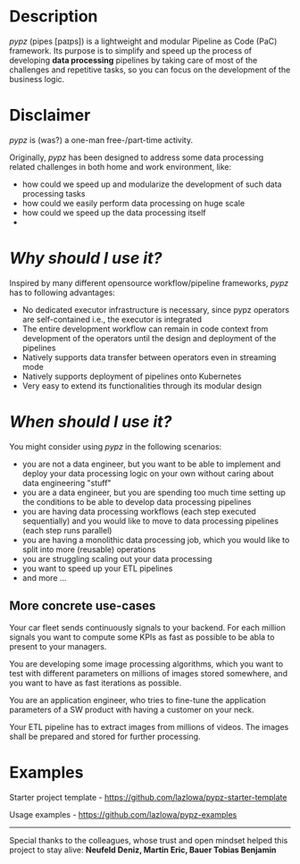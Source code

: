 # Description
*pypz* (pipes [paɪps]) is a lightweight and modular Pipeline as Code (PaC) framework.
Its purpose is to simplify and speed up the process of developing **data processing**
pipelines by taking care of most of the challenges and repetitive tasks, so you
can focus on the development of the business logic.

# Disclaimer
*pypz* is (was?) a one-man free-/part-time activity.

Originally, *pypz* has been designed to address some data processing related challenges in
both home and work environment, like:
- how could we speed up and modularize the development of such data processing tasks
- how could we easily perform data processing on huge scale
- how could we speed up the data processing itself
- 
# *Why should I use it?*

Inspired by many different opensource workflow/pipeline frameworks, *pypz* has to
following advantages:
- No dedicated executor infrastructure is necessary, since pypz operators are self-contained
i.e., the executor is integrated
- The entire development workflow can remain in code context from development of the operators
until the design and deployment of the pipelines 
- Natively supports data transfer between operators even in streaming mode
- Natively supports deployment of pipelines onto Kubernetes
- Very easy to extend its functionalities through its modular design

# *When should I use it?*
You might consider using *pypz* in the following scenarios:
- you are not a data engineer, but you want to be able to implement and deploy
your data processing logic on your own without caring about data engineering "stuff"
- you are a data engineer, but you are spending too much time setting up the 
conditions to be able to develop data processing pipelines
- you are having data processing workflows (each step executed sequentially)
and you would like to move to data processing pipelines (each step runs parallel)
- you are having a monolithic data processing job, which you would like
to split into more (reusable) operations
- you are struggling scaling out your data processing
- you want to speed up your ETL pipelines
- and more ...

## More concrete use-cases

Your car fleet sends continuously signals to your backend. For each million
signals you want to compute some KPIs as fast as possible to be abla to 
present to your managers.

You are developing some image processing algorithms, which you want to test 
with different parameters on millions of images stored somewhere, and you
want to have as fast iterations as possible.

You are an application engineer, who tries to fine-tune the application
parameters of a SW product with having a customer on your neck.

Your ETL pipeline has to extract images from millions of videos. The images
shall be prepared and stored for further processing.

# Examples
Starter project template - https://github.com/lazlowa/pypz-starter-template

Usage examples - https://github.com/lazlowa/pypz-examples

---
Special thanks to the colleagues, whose trust and open mindset helped this project
to stay alive: **Neufeld Deniz, Martin Eric, Bauer Tobias Benjamin**
